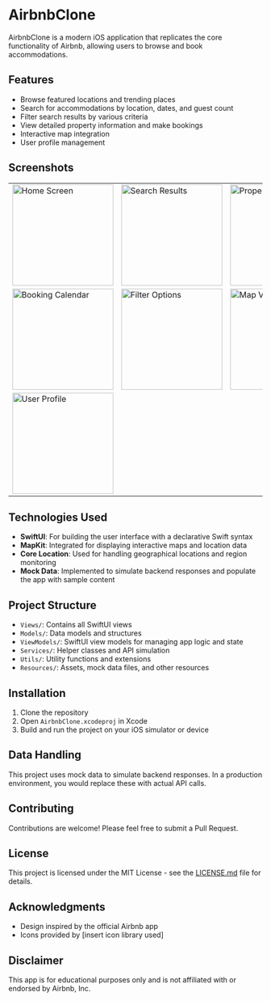 # AirbnbClone

AirbnbClone is a modern iOS application that replicates the core functionality of Airbnb, allowing users to browse and book accommodations.

## Features

- Browse featured locations and trending places
- Search for accommodations by location, dates, and guest count
- Filter search results by various criteria
- View detailed property information and make bookings
- Interactive map integration
- User profile management

## Screenshots

<table>
  <tr>
    <td><img src="https://github.com/user-attachments/assets/127c08c4-8dd6-4011-bbcb-2188ea4a6bc0" width="200" alt="Home Screen"/></td>
    <td><img src="https://github.com/user-attachments/assets/1934cfae-29c8-4e41-a8d8-5f938985fbc9" width="200" alt="Search Results"/></td>
    <td><img src="https://github.com/user-attachments/assets/62bb851a-6533-4ad3-8cdc-3a050f9c5450" width="200" alt="Property Details"/></td>
  </tr>
  <tr>
    <td><img src="https://github.com/user-attachments/assets/fb85ce24-4462-4d80-b6e2-e239a0121404" width="200" alt="Booking Calendar"/></td>
    <td><img src="https://github.com/user-attachments/assets/3335826a-71ba-44b1-84cd-0ea462e92512" width="200" alt="Filter Options"/></td>
    <td><img src="https://github.com/user-attachments/assets/84d2f89a-f60f-4e04-90ab-2cba0f45a848" width="200" alt="Map View"/></td>
  </tr>
  <tr>
    <td><img src="https://github.com/user-attachments/assets/bb7c463f-07f3-4de8-a530-32e6cce962ae" width="200" alt="User Profile"/></td>
  </tr>
</table>

## Technologies Used

- **SwiftUI**: For building the user interface with a declarative Swift syntax
- **MapKit**: Integrated for displaying interactive maps and location data
- **Core Location**: Used for handling geographical locations and region monitoring
- **Mock Data**: Implemented to simulate backend responses and populate the app with sample content

## Project Structure

- `Views/`: Contains all SwiftUI views
- `Models/`: Data models and structures
- `ViewModels/`: SwiftUI view models for managing app logic and state
- `Services/`: Helper classes and API simulation
- `Utils/`: Utility functions and extensions
- `Resources/`: Assets, mock data files, and other resources

## Installation

1. Clone the repository
2. Open `AirbnbClone.xcodeproj` in Xcode
3. Build and run the project on your iOS simulator or device

## Data Handling

This project uses mock data to simulate backend responses. In a production environment, you would replace these with actual API calls.

## Contributing

Contributions are welcome! Please feel free to submit a Pull Request.

## License

This project is licensed under the MIT License - see the [LICENSE.md](LICENSE.md) file for details.

## Acknowledgments

- Design inspired by the official Airbnb app
- Icons provided by [insert icon library used]

## Disclaimer

This app is for educational purposes only and is not affiliated with or endorsed by Airbnb, Inc.
